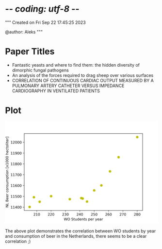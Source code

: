 # -*- coding: utf-8 -*-
"""
Created on Fri Sep 22 17:45:25 2023

@author: Aleks
"""
# Paper Titles

- Fantastic yeasts and where to find them: the hidden diversity of dimorphic fungal pathogens
- An analysis of the forces required to drag sheep over various surfaces
- CORRELATION OF CONTINUOUS CARDIAC OUTPUT MEASURED BY A PULMONARY ARTERY CATHETER VERSUS IMPEDANCE CARDIOGRAPHY IN VENTILATED PATIENTS

# Plot
![plot](correlation.png?raw=true "Correlation Plot")

The above plot demonstrates the correlation between WO students by year and consumption of beer in the Netherlands, there seems to be a clear correlation ;)

